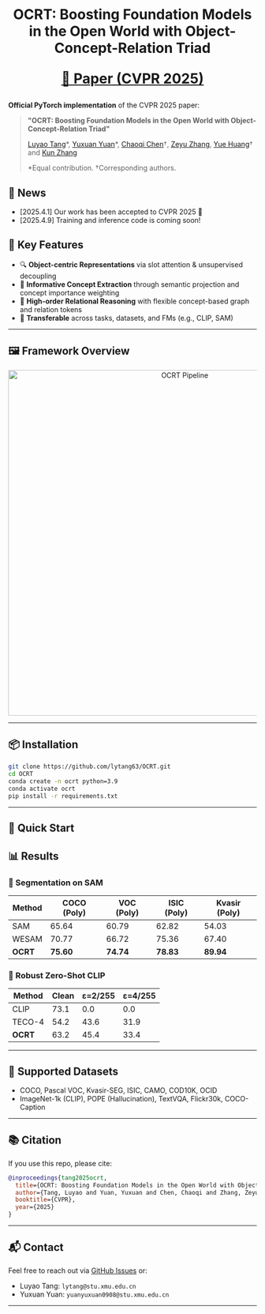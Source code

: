
<div align="center"> 
  <h1> OCRT: Boosting Foundation Models in the Open World with Object-Concept-Relation Triad

  [📄 Paper (CVPR 2025)](https://arxiv.org/pdf/2503.18695)

</div>

**Official PyTorch implementation** of the CVPR 2025 paper:
> **"OCRT: Boosting Foundation Models in the Open World with Object-Concept-Relation Triad"**
>
> [Luyao Tang](https://lytang63.github.io/)\*, [Yuxuan Yuan](https://scholar.google.co.uk/citations?user=I297pnoAAAAJ&hl=en)\*, [Chaoqi Chen](https://chaoqichen.github.io/)†, [Zeyu Zhang](https://steve-zeyu-zhang.github.io/), [Yue Huang](https://huangyue05.github.io/)† and [Kun Zhang](https://scholar.google.com/citations?user=RGoypN4AAAAJ&hl=en)
>
> \*Equal contribution. †Corresponding authors.


## 🎈 News
- [2025.4.1] Our work has been accepted to CVPR 2025 🎉
- [2025.4.9] Training and inference code is coming soon!

## 🔧 Key Features

- 🔍 **Object-centric Representations** via slot attention & unsupervised decoupling
- 📘 **Informative Concept Extraction** through semantic projection and concept importance weighting
- 🔗 **High-order Relational Reasoning** with flexible concept-based graph and relation tokens
- 🔁 **Transferable** across tasks, datasets, and FMs (e.g., CLIP, SAM)

---

## 🖼️ Framework Overview

<p align="center">
  <img src="./assets/ocrt_pipeline.png" alt="OCRT Pipeline" width="700"/>
</p>

---

## 📦 Installation

```bash
git clone https://github.com/lytang63/OCRT.git
cd OCRT
conda create -n ocrt python=3.9
conda activate ocrt
pip install -r requirements.txt
```

---

## 🚀 Quick Start



## 📊 Results

### 🧩 Segmentation on SAM

| Method      | COCO (Poly) | VOC (Poly) | ISIC (Poly) | Kvasir (Poly) |
|-------------|-------------|------------|-------------|---------------|
| SAM         | 65.64       | 60.79      | 62.82       | 54.03         |
| WESAM       | 70.77       | 66.72      | 75.36       | 67.40         |
| **OCRT**    | **75.60**   | **74.74**  | **78.83**   | **89.94**     |

### 🧠 Robust Zero-Shot CLIP

| Method   | Clean | ε=2/255 | ε=4/255 |
|----------|-------|---------|---------|
| CLIP     | 73.1  | 0.0     | 0.0     |
| TECO-4   | 54.2  | 43.6    | 31.9    |
| **OCRT** | 63.2  | 45.4    | 33.4    |

---

## 🧪 Supported Datasets

- COCO, Pascal VOC, Kvasir-SEG, ISIC, CAMO, COD10K, OCID
- ImageNet-1k (CLIP), POPE (Hallucination), TextVQA, Flickr30k, COCO-Caption

---

## 📚 Citation

If you use this repo, please cite:

```bibtex
@inproceedings{tang2025ocrt,
  title={OCRT: Boosting Foundation Models in the Open World with Object-Concept-Relation Triad},
  author={Tang, Luyao and Yuan, Yuxuan and Chen, Chaoqi and Zhang, Zeyu and Huang, Yue and Zhang, Kun},
  booktitle={CVPR},
  year={2025}
}
```

---

## 📬 Contact

Feel free to reach out via [GitHub Issues](https://github.com/lytang63/OCRT/issues) or:

- Luyao Tang: `lytang@stu.xmu.edu.cn`  
- Yuxuan Yuan: `yuanyuxuan0908@stu.xmu.edu.cn`

---

